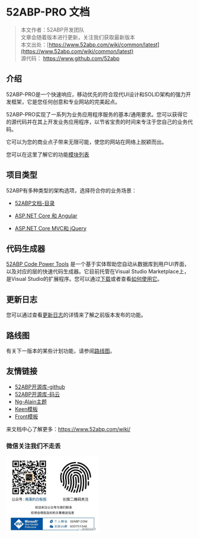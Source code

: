# 52ABP-PRO 文档

> 本文作者：52ABP开发团队 </br>
> 文章会随着版本进行更新，关注我们获取最新版本 </br>
> 本文出处：[https://www.52abp.com/wiki/common/latest](https://www.52abp.com/wiki/common/latest) </br>
> 源代码： https://www.github.com/52abp </br>

## 介绍

52ABP-PRO是一个快速响应，移动优先的符合现代UI设计和SOLID架构的强力开发框架，它是您任何创意和专业网站的完美起点。

52ABP-PRO实现了一系列为业务应用程序服务的基本/通用要求。您可以获得它的源代码并在其上开发业务应用程序，以节省宝贵的时间来专注于您自己的业务代码。

它可以为您的商业点子带来无限可能，使您的网站在网络上脱颖而出。

您可以在这里了解它的功能[模块列表](https://www.52abp.com/Home/Feature)


## 项目类型

52ABP有多种类型的架构选项，选择符合你的业务场景：

- [52ABP文档-目录](Getting-Started.md)

- [ASP.NET Core 和 Angular](Getting-Started-Angular.md)
- [ASP.NET Core MVC和 jQuery](Getting-Started-Core.md)



## 代码生成器

[52ABP Code Power Tools](https://marketplace.visualstudio.com/items?itemName=werltm.52ABPCodeGenerator) 是一个基于实体帮助您自动从数据库到用户UI界面，以及对应的层的快速代码生成器。它目前托管在Visual Studio Marketplace上，是Visual Studio的扩展程序。您可以通过[下载](https://marketplace.visualstudio.com/items?itemName=werltm.52ABPCodeGenerator)或者查看[如何使用它](Abp-Template-vs-52ABP-Pro.md)。
  
## 更新日志

您可以通过查看[更新日志](Change-Logs.md)的详情来了解之前版本发布的功能。


## 路线图

有关下一版本的某些计划功能，请参阅[路线图](Road-Map.md)。


## 友情链接


- [52ABP开源库-github](https://github.com/52abp/) 
- [52ABP开源库-码云](https://gitee.com/aiabpedu)
- [Ng-Alain主题](https://ng-alain.com/docs/getting-started/zh) 
- [Keen模板](https://keenthemes.com/keen)
- [Front模板](https://themes.getbootstrap.com/product/front-multipurpose-responsive-template/)



来文档中心了解更多：https://www.52abp.com/wiki/ 

### 微信关注我们不走丢

<img src="https://raw.githubusercontent.com/52ABP/Documents/V0.16/src/mvc/images/jiaoluowechat.png" class="img-fluid text-center " alt="公众号：角落的白板报" style="
    height: 80;
    width: 250px;
">